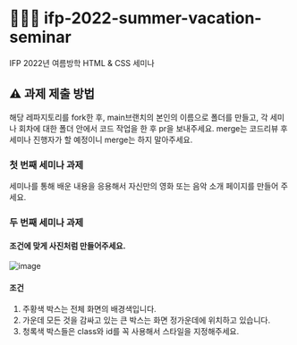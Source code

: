 # 👨🏻‍🏫 ifp-2022-summer-vacation-seminar
IFP 2022년 여름방학 HTML &amp; CSS 세미나

## ⚠ 과제 제출 방법
해당 레파지토리를 fork한 후, main브랜치의 본인의 이름으로 폴더를 만들고, 각 세미나 회차에 대한 폴더 안에서 코드 작업을 한 후 pr을 보내주세요.
merge는 코드리뷰 후 세미나 진행자가 할 예정이니 merge는 하지 말아주세요.

### 첫 번째 세미나 과제
세미나를 통해 배운 내용을 응용해서 자신만의 영화 또는 음악 소개 페이지를 만들어 주세요.

### 두 번째 세미나 과제
#### 조건에 맞게 사진처럼 만들어주세요.
![image](https://user-images.githubusercontent.com/87893624/181919294-474dbb72-f6b6-43be-9495-c85c98601a79.png)

#### 조건
1. 주황색 박스는 전체 화면의 배경색입니다.
2. 가운데 모든 것을 감싸고 있는 큰 박스는 화면 정가운데에 위치하고 있습니다.
3. 청록색 박스들은 class와 id를 꼭 사용해서 스타일을 지정해주세요.
